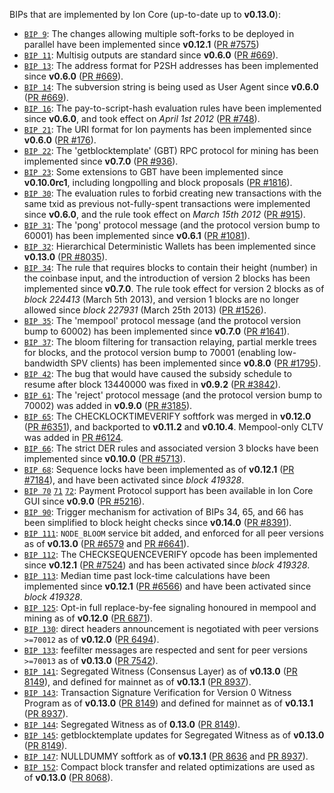 BIPs that are implemented by Ion Core (up-to-date up to **v0.13.0**):

* [`BIP 9`](https://github.com/ion/bips/blob/master/bip-0009.mediawiki): The changes allowing multiple soft-forks to be deployed in parallel have been implemented since **v0.12.1**  ([PR #7575](https://github.com/cevap/ion/pull/7575))
* [`BIP 11`](https://github.com/ion/bips/blob/master/bip-0011.mediawiki): Multisig outputs are standard since **v0.6.0** ([PR #669](https://github.com/cevap/ion/pull/669)).
* [`BIP 13`](https://github.com/ion/bips/blob/master/bip-0013.mediawiki): The address format for P2SH addresses has been implemented since **v0.6.0** ([PR #669](https://github.com/cevap/ion/pull/669)).
* [`BIP 14`](https://github.com/ion/bips/blob/master/bip-0014.mediawiki): The subversion string is being used as User Agent since **v0.6.0** ([PR #669](https://github.com/cevap/ion/pull/669)).
* [`BIP 16`](https://github.com/ion/bips/blob/master/bip-0016.mediawiki): The pay-to-script-hash evaluation rules have been implemented since **v0.6.0**, and took effect on *April 1st 2012* ([PR #748](https://github.com/cevap/ion/pull/748)).
* [`BIP 21`](https://github.com/ion/bips/blob/master/bip-0021.mediawiki): The URI format for Ion payments has been implemented since **v0.6.0** ([PR #176](https://github.com/cevap/ion/pull/176)).
* [`BIP 22`](https://github.com/ion/bips/blob/master/bip-0022.mediawiki): The 'getblocktemplate' (GBT) RPC protocol for mining has been implemented since **v0.7.0** ([PR #936](https://github.com/cevap/ion/pull/936)).
* [`BIP 23`](https://github.com/ion/bips/blob/master/bip-0023.mediawiki): Some extensions to GBT have been implemented since **v0.10.0rc1**, including longpolling and block proposals ([PR #1816](https://github.com/cevap/ion/pull/1816)).
* [`BIP 30`](https://github.com/ion/bips/blob/master/bip-0030.mediawiki): The evaluation rules to forbid creating new transactions with the same txid as previous not-fully-spent transactions were implemented since **v0.6.0**, and the rule took effect on *March 15th 2012* ([PR #915](https://github.com/cevap/ion/pull/915)).
* [`BIP 31`](https://github.com/ion/bips/blob/master/bip-0031.mediawiki): The 'pong' protocol message (and the protocol version bump to 60001) has been implemented since **v0.6.1** ([PR #1081](https://github.com/cevap/ion/pull/1081)).
* [`BIP 32`](https://github.com/ion/bips/blob/master/bip-0032.mediawiki): Hierarchical Deterministic Wallets has been implemented since **v0.13.0** ([PR #8035](https://github.com/cevap/ion/pull/8035)).
* [`BIP 34`](https://github.com/ion/bips/blob/master/bip-0034.mediawiki): The rule that requires blocks to contain their height (number) in the coinbase input, and the introduction of version 2 blocks has been implemented since **v0.7.0**. The rule took effect for version 2 blocks as of *block 224413* (March 5th 2013), and version 1 blocks are no longer allowed since *block 227931* (March 25th 2013) ([PR #1526](https://github.com/cevap/ion/pull/1526)).
* [`BIP 35`](https://github.com/ion/bips/blob/master/bip-0035.mediawiki): The 'mempool' protocol message (and the protocol version bump to 60002) has been implemented since **v0.7.0** ([PR #1641](https://github.com/cevap/ion/pull/1641)).
* [`BIP 37`](https://github.com/ion/bips/blob/master/bip-0037.mediawiki): The bloom filtering for transaction relaying, partial merkle trees for blocks, and the protocol version bump to 70001 (enabling low-bandwidth SPV clients) has been implemented since **v0.8.0** ([PR #1795](https://github.com/cevap/ion/pull/1795)).
* [`BIP 42`](https://github.com/ion/bips/blob/master/bip-0042.mediawiki): The bug that would have caused the subsidy schedule to resume after block 13440000 was fixed in **v0.9.2** ([PR #3842](https://github.com/cevap/ion/pull/3842)).
* [`BIP 61`](https://github.com/ion/bips/blob/master/bip-0061.mediawiki): The 'reject' protocol message (and the protocol version bump to 70002) was added in **v0.9.0** ([PR #3185](https://github.com/cevap/ion/pull/3185)).
* [`BIP 65`](https://github.com/ion/bips/blob/master/bip-0065.mediawiki): The CHECKLOCKTIMEVERIFY softfork was merged in **v0.12.0** ([PR #6351](https://github.com/cevap/ion/pull/6351)), and backported to **v0.11.2** and **v0.10.4**. Mempool-only CLTV was added in [PR #6124](https://github.com/cevap/ion/pull/6124).
* [`BIP 66`](https://github.com/ion/bips/blob/master/bip-0066.mediawiki): The strict DER rules and associated version 3 blocks have been implemented since **v0.10.0** ([PR #5713](https://github.com/cevap/ion/pull/5713)).
* [`BIP 68`](https://github.com/ion/bips/blob/master/bip-0068.mediawiki): Sequence locks have been implemented as of **v0.12.1**  ([PR #7184](https://github.com/cevap/ion/pull/7184)), and have been activated since *block 419328*.
* [`BIP 70`](https://github.com/ion/bips/blob/master/bip-0070.mediawiki) [`71`](https://github.com/ion/bips/blob/master/bip-0071.mediawiki) [`72`](https://github.com/ion/bips/blob/master/bip-0072.mediawiki): Payment Protocol support has been available in Ion Core GUI since **v0.9.0** ([PR #5216](https://github.com/cevap/ion/pull/5216)).
* [`BIP 90`](https://github.com/ion/bips/blob/master/bip-0090.mediawiki): Trigger mechanism for activation of BIPs 34, 65, and 66 has been simplified to block height checks since **v0.14.0** ([PR #8391](https://github.com/cevap/ion/pull/8391)).
* [`BIP 111`](https://github.com/ion/bips/blob/master/bip-0111.mediawiki): `NODE_BLOOM` service bit added, and enforced for all peer versions as of **v0.13.0** ([PR #6579](https://github.com/cevap/ion/pull/6579) and [PR #6641](https://github.com/cevap/ion/pull/6641)).
* [`BIP 112`](https://github.com/ion/bips/blob/master/bip-0112.mediawiki): The CHECKSEQUENCEVERIFY opcode has been implemented since **v0.12.1** ([PR #7524](https://github.com/cevap/ion/pull/7524)) and has been activated since *block 419328*.
* [`BIP 113`](https://github.com/ion/bips/blob/master/bip-0113.mediawiki): Median time past lock-time calculations have been implemented since **v0.12.1** ([PR #6566](https://github.com/cevap/ion/pull/6566)) and have been activated since *block 419328*.
* [`BIP 125`](https://github.com/ion/bips/blob/master/bip-0125.mediawiki): Opt-in full replace-by-fee signaling honoured in mempool and mining as of **v0.12.0** ([PR 6871](https://github.com/cevap/ion/pull/6871)).
* [`BIP 130`](https://github.com/ion/bips/blob/master/bip-0130.mediawiki): direct headers announcement is negotiated with peer versions `>=70012` as of **v0.12.0** ([PR 6494](https://github.com/cevap/ion/pull/6494)).
* [`BIP 133`](https://github.com/ion/bips/blob/master/bip-0133.mediawiki): feefilter messages are respected and sent for peer versions `>=70013` as of **v0.13.0** ([PR 7542](https://github.com/cevap/ion/pull/7542)).
* [`BIP 141`](https://github.com/ion/bips/blob/master/bip-0141.mediawiki): Segregated Witness (Consensus Layer) as of **v0.13.0** ([PR 8149](https://github.com/cevap/ion/pull/8149)), and defined for mainnet as of **v0.13.1** ([PR 8937](https://github.com/cevap/ion/pull/8937)).
* [`BIP 143`](https://github.com/ion/bips/blob/master/bip-0143.mediawiki): Transaction Signature Verification for Version 0 Witness Program as of **v0.13.0** ([PR 8149](https://github.com/cevap/ion/pull/8149)) and defined for mainnet as of **v0.13.1** ([PR 8937](https://github.com/cevap/ion/pull/8937)).
* [`BIP 144`](https://github.com/ion/bips/blob/master/bip-0144.mediawiki): Segregated Witness as of **0.13.0** ([PR 8149](https://github.com/cevap/ion/pull/8149)).
* [`BIP 145`](https://github.com/ion/bips/blob/master/bip-0145.mediawiki): getblocktemplate updates for Segregated Witness as of **v0.13.0** ([PR 8149](https://github.com/cevap/ion/pull/8149)).
* [`BIP 147`](https://github.com/ion/bips/blob/master/bip-0147.mediawiki): NULLDUMMY softfork as of **v0.13.1** ([PR 8636](https://github.com/cevap/ion/pull/8636) and [PR 8937](https://github.com/cevap/ion/pull/8937)).
* [`BIP 152`](https://github.com/ion/bips/blob/master/bip-0152.mediawiki): Compact block transfer and related optimizations are used as of **v0.13.0** ([PR 8068](https://github.com/cevap/ion/pull/8068)).
